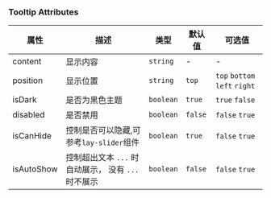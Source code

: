 ### Tooltip Attributes

| 属性       | 描述                                                | 类型      | 默认值  | 可选值                        |
| ---------- | --------------------------------------------------- | --------- | ------- | ----------------------------- |
| content    | 显示内容                                            | `string`  | -       | -                             |
| position   | 显示位置                                            | `string`  | `top`   | `top` `bottom` `left` `right` |
| isDark     | 是否为黑色主题                                      | `boolean` | `true`  | `true` `false`                |
| disabled   | 是否禁用                                            | `boolean` | `false` | `false` `true`                |
| isCanHide  | 控制是否可以隐藏,可参考`lay-slider`组件             | `boolean` | `true`  | `false` `true`                |
| isAutoShow | 控制超出文本 `...` 时自动展示， 没有 `...` 时不展示 | `boolean` | `false` | `false` `true`                |
